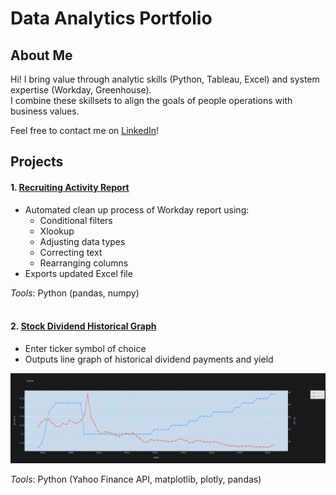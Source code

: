 # Data Analytics Portfolio  
  
## About Me  
Hi! I bring value through analytic skills (Python, Tableau, Excel) and system expertise (Workday, Greenhouse).  
I combine these skillsets to align the goals of people operations with business values.  
  
Feel free to contact me on [LinkedIn](https://www.linkedin.com/in/leoykim/)!  

## Projects
#### 1. [Recruiting Activity Report](https://github.com/leoykim/TA-Jobs-Summary-Workday-Cleanup)  
* Automated clean up process of Workday report using:
  * Conditional filters
  * Xlookup
  * Adjusting data types
  * Correcting text
  * Rearranging columns
* Exports updated Excel file
  
*Tools*: Python (pandas, numpy)  
<br/>
#### 2. [Stock Dividend Historical Graph](https://github.com/leoykim/yahoo-finance-dividend-analysis)
* Enter ticker symbol of choice
* Outputs line graph of historical dividend payments and yield 

![graph](graph-dividend.png)
  
*Tools*: Python (Yahoo Finance API, matplotlib, plotly, pandas)
